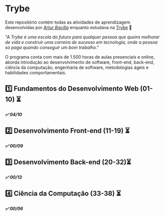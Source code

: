 # Trybe

Este repositório contém todas as atividades de aprendizagem desenvolvidas por _[Artur Bacilla](https://www.linkedin.com/in/arturbacilla/)_ enquanto estudava na [Trybe](https://www.betrybe.com/) :rocket:

_"A Trybe é uma escola do futuro para qualquer pessoa que queira melhorar de vida e construir uma carreira de sucesso em tecnologia, onde a pessoa só paga quando conseguir um bom trabalho."_

O programa conta com mais de 1.500 horas de aulas presenciais e online, aborda introdução ao desenvolvimento de software, front-end, back-end, ciência da computação, engenharia de software, metodologias ágeis e habilidades comportamentais.

## :one: Fundamentos do Desenvolvimento Web (01-10) :hourglass_flowing_sand:
##### :white_check_mark: 04/10

## :two: Desenvolvimento Front-end (11-19) :hourglass_flowing_sand:
##### :white_check_mark: 00/09

## :three: Desenvolvimento Back-end (20-32):hourglass_flowing_sand:
##### :white_check_mark: 00/13

## :four: Ciência da Computação (33-38) :hourglass_flowing_sand:
##### :white_check_mark: 00/06
